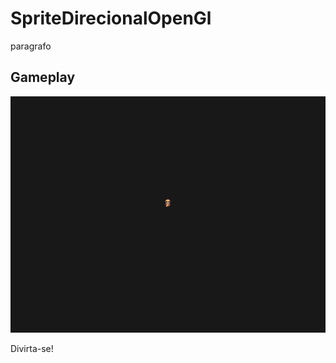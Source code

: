 # SpriteDirecionalOpenGl

paragrafo

## Gameplay

![Gameplay Demo](Textures/gameplay.gif?raw=true)

Divirta-se!
